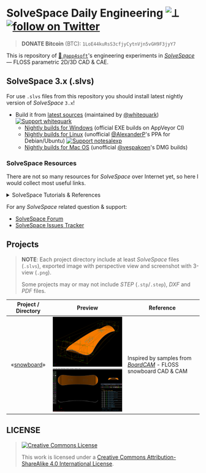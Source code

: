 # SolveSpace Daily Engineering ![`⟂`](https://github.com/solvespace/solvespace/raw/master/res/freedesktop/solvespace-48x48.png) [![follow on Twitter](https://img.shields.io/twitter/follow/app4soft?style=social&logo=twitter)](https://twitter.com/search?q=solvespace+from%3Aapp4soft)

> **DONATE Bitcoin** (BTC): `1LoE44kuRsS3cfjyCytnVjn5vGH9F3jyY7`

This is repository of [👷 `@app4soft`](https://twitter.com/app4soft)'s engineering experiments in [*SolveSpace*](https://solvespace.com) — FLOSS parametric 2D/3D CAD &amp; CAE.

## SolveSpace 3.x (.slvs)

For use `.slvs` files from this repository you should install latest nightly version of *SolveSpace* `3.x`!

- Build it from [latest sources](https://github.com/solvespace/solvespace) (maintained by [@whitequark](https://github.com/whitequark)) [![Support `whitequark`](https://img.shields.io/endpoint.svg?url=https%3A%2F%2Fshieldsio-patreon.herokuapp.com%2Fwhitequark&style=for-the-badge)](https://www.patreon.com/whitequark)
  - [Nightly builds for Windows](https://ci.appveyor.com/project/whitequark/solvespace/build/artifacts) (official EXE builds on AppVeyor CI)
  - [Nightly builds for Linux](https://notesalexp.org) (unofficial [@AlexanderP](http://github.com/alexanderp)'s PPA for Debian/Ubuntu) [![Support `notesalexp`](https://img.shields.io/endpoint.svg?url=https%3A%2F%2Fshieldsio-patreon.herokuapp.com%2Fnotesalexp&style=for-the-badge)](https://www.patreon.com/notesalexp)
  - [Nightly builds for Mac OS](https://github.com/vespakoen/solvespace/releases/tag/3.0-vespakoen) (unofficial [@vespakoen](https://github.com/vespakoen)'s DMG builds)

### SolveSpace Resources

There are not so many resources for *SolveSpace* over Internet yet, so here I would collect most useful links.

<details>
  <summary>SolveSpace Tutorials & References</summary>

*In English:*

- http://solvespace.com
  - http://solvespace.com/features.pl
  - http://solvespace.com/tutorial.pl
  - http://solvespace.com/ref.pl
  - http://solvespace.com/tech.pl
  - http://solvespace.com/examples.pl
- https://solvespace.readthedocs.io/en/latest/
- http://www.farwire.net/SolveSpace-LearningGuide.htm

*In Russian:*

- https://habr.com/ru/post/324160/
  - https://habr.com/ru/post/324514/
  - https://habr.com/ru/post/325770/
  - https://habr.com/ru/post/335962/
- http://www.craftingbe.org/CAD/solvespace_rises.html ([mirror](https://crafting.be/2017/08/solvespace-rises/))

</details>

For any *SolveSpace* related question & support: 

- [SolveSpace Forum](http://solvespace.com/forum.pl)
- [SolveSpace Issues Tracker](https://github.com/solvespace/solvespace/issues)

## Projects

> **NOTE**: Each project directory include at least *SolveSpace* files (`.slvs`), exported image with perspective view  and screenshot with 3-view (`.png`).
>
> Some projects may or may not include *STEP* (`.stp`/`.step`), *DXF* and *PDF* files.

| Project / Directory | Preview | Reference |
| :----: | :----: | ---- |
| «[snowboard](./snowboard)» | <img src="./snowboard/snowboard-1-slvs3.png" width="256"> <img src="./snowboard/snowboard-2-slvs3.png" width="256"> | Inspired by samples from [*BoardCAM*](https://github.com/BoardCAM/BoardCAM) - FLOSS snowboard CAD & CAM |

## LICENSE

> [![Creative Commons License](https://i.creativecommons.org/l/by-sa/4.0/88x31.png)](http://creativecommons.org/licenses/by-sa/4.0/)
>
> This work is licensed under a <a rel="license" href="http://creativecommons.org/licenses/by-sa/4.0/">Creative Commons Attribution-ShareAlike 4.0 International License</a>.
